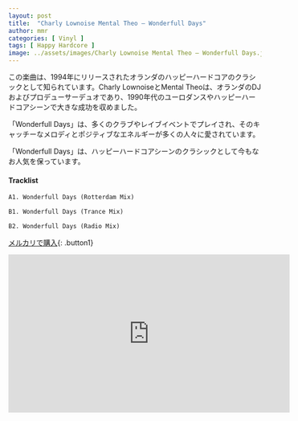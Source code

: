 ```yaml
---
layout: post
title:  "Charly Lownoise Mental Theo – Wonderfull Days"
author: mmr
categories: [ Vinyl ]
tags: [ Happy Hardcore ]
image: ../assets/images/Charly Lownoise Mental Theo – Wonderfull Days.jpg
---
```


この楽曲は、1994年にリリースされたオランダのハッピーハードコアのクラシックとして知られています。Charly LownoiseとMental Theoは、オランダのDJおよびプロデューサーデュオであり、1990年代のユーロダンスやハッピーハードコアシーンで大きな成功を収めました。

「Wonderfull Days」は、多くのクラブやレイブイベントでプレイされ、そのキャッチーなメロディとポジティブなエネルギーが多くの人々に愛されています。

「Wonderfull Days」は、ハッピーハードコアシーンのクラシックとして今もなお人気を保っています。

#### Tracklist
```md
A1. Wonderfull Days (Rotterdam Mix)

B1. Wonderfull Days (Trance Mix)

B2. Wonderfull Days (Radio Mix)
```

[メルカリで購入](https://jp.mercari.com/item/m75641849316?afid=6142608987){: .button1}

<iframe width="560" height="315" src="https://www.youtube.com/embed/tEAUvbjtsNk?si=xIXWrxhZmciEcSCc" title="YouTube video player" frameborder="0" allow="accelerometer; autoplay; clipboard-write; encrypted-media; gyroscope; picture-in-picture; web-share" referrerpolicy="strict-origin-when-cross-origin" allowfullscreen></iframe>